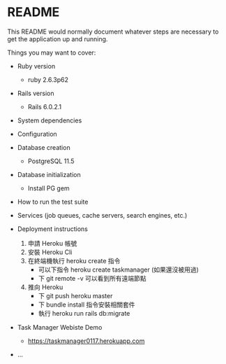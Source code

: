 # README

This README would normally document whatever steps are necessary to get the
application up and running.

Things you may want to cover:

* Ruby version
  - ruby 2.6.3p62
* Rails version
  - Rails 6.0.2.1
* System dependencies

* Configuration

* Database creation
  - PostgreSQL 11.5
* Database initialization
  - Install PG gem
* How to run the test suite

* Services (job queues, cache servers, search engines, etc.)

* Deployment instructions
  1. 申請 Heroku 帳號
  2. 安裝 Heroku Cli
  3. 在終端機執行 heroku create 指令
     - 可以下指令 heroku create taskmanager (如果還沒被用過)
     - 下 git remote -v 可以看到所有遠端節點
  4. 推向 Heroku
     - 下 git push heroku master
     - 下 bundle install 指令安裝相關套件
     - 執行 heroku run rails db:migrate
 
* Task Manager Webiste Demo
    - https://taskmanager0117.herokuapp.com

* ...
